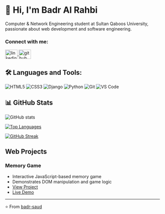 # 👋 Hi, I'm Badr Al Rahbi

Computer & Network Engineering student at Sultan Qaboos University, passionate about web development and software engineering.

<h3 align="left">Connect with me:</h3>
<p align="left">
<a href="https://www.linkedin.com/in/badr-al-rahbi" target="_blank">
  <img
    align="center"
    src="https://raw.githubusercontent.com/rahuldkjain/github-profile-readme-generator/master/src/images/icons/Social/linkedin.svg"
    alt="linkedin"
    height="30"
    width="40"
  />
</a>
<a href="https://github.com/badr-saud/" target="blank"><img align="center" src="https://raw.githubusercontent.com/rahuldkjain/github-profile-readme-generator/master/src/images/icons/Social/github.svg" alt="github" height="30" width="40" /></a>
</p>

## 🛠 Languages and Tools:
![HTML5](https://img.shields.io/badge/HTML5-%23007ACC?style=for-the-badge&logo=html5&logoColor=white) ![CSS3](https://img.shields.io/badge/CSS3-%23007ACC?style=for-the-badge&logo=css3&logoColor=white) ![Django](https://img.shields.io/badge/Django-%23007ACC?style=for-the-badge&logo=django&logoColor=white) ![Python](https://img.shields.io/badge/Python-%23007ACC?style=for-the-badge&logo=python&logoColor=white) ![Git](https://img.shields.io/badge/Git-%23007ACC?style=for-the-badge&logo=git&logoColor=white) ![VS Code](https://img.shields.io/badge/VS_Code-%23007ACC?style=for-the-badge&logo=vscode&logoColor=white)


## 📊 GitHub Stats

![GitHub stats](https://github-readme-stats.vercel.app/api?username=badr-saud&show_icons=true&theme=dark)

[![Top Languages](https://github-readme-stats.vercel.app/api/top-langs/?username=badr-saud&layout=compact&theme=dark)](https://github.com/badr-saud/github-readme-stats)

[![GitHub Streak](https://github-readme-streak-stats.herokuapp.com/?user=badr-saud&theme=dark)](https://github.com/badr-saud/github-readme-stats)

## Web Projects

### Memory Game
- Interactive JavaScript-based memory game
- Demonstrates DOM manipulation and game logic
- [View Project](https://github.com/badr-saud/memory-game)
- [Live Demo](https://badr-saud.github.io/memory-game/)



---
⭐️ From [badr-saud](https://github.com/badr-saud)
